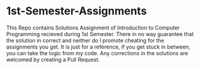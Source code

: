 # 1st-Semester-Assignments
This Repo contains Solutions Assignment of Introduction to Computer Programming recieved during 1st Semester. There in no way guarantee that the solution in correct and neither do I promote cheating for the assignments you get. It is just for a reference, if you get stuck in between, you can take the logic from my code. Any corrections in the solutions are welcomed by creating a Pull Request.
